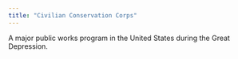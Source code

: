 ```yaml
---
title: "Civilian Conservation Corps"
---
```

A major public works program in the United States during the Great Depression.

